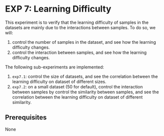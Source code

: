 # EXP 7: Learning Difficulty

This experiment is to verify that the learning difficulty of samples in the datasets are mainly due to the interactions between samples.
To do so, we will: 
1) control the number of samples in the dataset, and see how the learning difficulty changes.
2) control the interaction between samples, and see how the learning difficulty changes.

The following sub-experiments are implemented:
1. `exp7.1`: control the size of datasets, and see the correlation between the learning difficulty on dataset of different sizes.
2. `exp7.2`: on a small dataset (50 for default), control the interaction between samples by control the similarity between samples, and see the correlation between the learning difficulty on dataset of different similarity.

## Prerequisites

None
